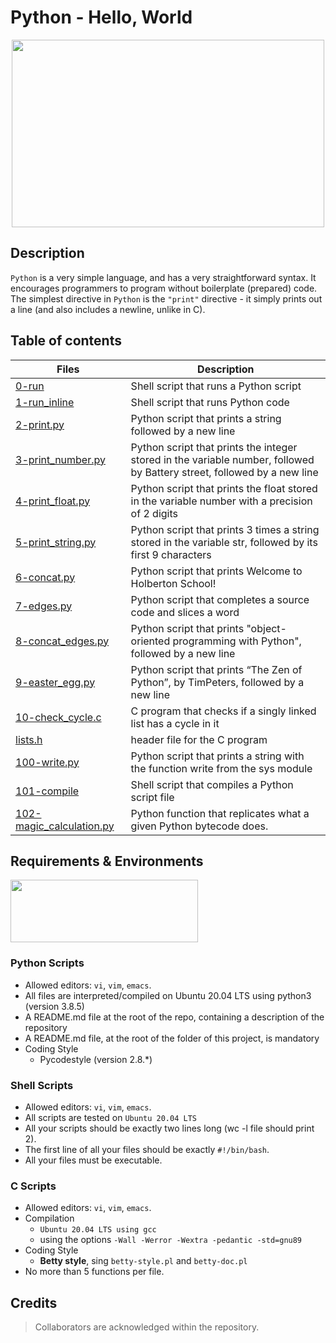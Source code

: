 # Python - Hello, World
<p align="center">
<img src="https://s3.amazonaws.com/intranet-projects-files/holbertonschool-higher-level_programming+/231/48a9fdbd67c84a328a9df9ec8d93b9ac2458ac37721d7d53e51a27fb2bdc5263.jpg" width="500" height="300" />
</p>

## Description
`Python` is a very simple language, and has a very straightforward syntax. It encourages programmers to program without boilerplate (prepared) code. The simplest directive in `Python` is the `"print"` directive - it simply prints out a line (and also includes a newline, unlike in C).

## Table of contents
| Files | Description |
| --- | --- |
| [0-run](https://github.com/TosinISOGUN/alx-higher_level_programming/blob/main/0x00-python-hello_world/0-run) | Shell script that runs a Python script |
| [1-run_inline](https://github.com/TosinISOGUN/alx-higher_level_programming/blob/main/0x00-python-hello_world/1-run_inline)	| Shell script that runs Python code |
| [2-print.py](https://github.com/TosinISOGUN/alx-higher_level_programming/blob/main/0x00-python-hello_world/2-print.py)	| Python script that prints a string followed by a new line |
| [3-print_number.py](https://github.com/TosinISOGUN/alx-higher_level_programming/blob/main/0x00-python-hello_world/3-print_number.py)	| Python script that prints the integer stored in the variable number, followed by Battery street, followed by a new line |
| [4-print_float.py](https://github.com/TosinISOGUN/alx-higher_level_programming/blob/main/0x00-python-hello_world/4-print_float.py)	| Python script that prints the float stored in the variable number with a precision of 2 digits |
| [5-print_string.py](https://github.com/TosinISOGUN/alx-higher_level_programming/blob/main/0x00-python-hello_world/5-print_string.py)	| Python script that prints 3 times a string stored in the variable str, followed by its first 9 characters |
| [6-concat.py](https://github.com/TosinISOGUN/alx-higher_level_programming/blob/main/0x00-python-hello_world/6-concat.py)	| Python script that prints Welcome to Holberton School! |
| [7-edges.py](https://github.com/TosinISOGUN/alx-higher_level_programming/blob/main/0x00-python-hello_world/7-edges.py)	| Python script that completes a source code and slices a word |
| [8-concat_edges.py](https://github.com/TosinISOGUN/alx-higher_level_programming/blob/main/0x00-python-hello_world/8-concat_edges.py)	| Python script that prints "object-oriented programming with Python", followed by a new line |
| [9-easter_egg.py](https://github.com/TosinISOGUN/alx-higher_level_programming/blob/main/0x00-python-hello_world/9-easter_egg.py)	| Python script that prints “The Zen of Python”, by TimPeters, followed by a new line |
| [10-check_cycle.c](https://github.com/TosinISOGUN/alx-higher_level_programming/blob/main/0x00-python-hello_world/10-check_cycle.c)	| C program that checks if a singly linked list has a cycle in it |
| [lists.h](https://github.com/TosinISOGUN/alx-higher_level_programming/blob/main/0x00-python-hello_world/list.h)	| header file for the C program
| [100-write.py](https://github.com/TosinISOGUN/alx-higher_level_programming/blob/main/0x00-python-hello_world/100-write.py)	| Python script that prints a string with the function write from the sys module |
| [101-compile](https://github.com/TosinISOGUN/alx-higher_level_programming/blob/main/0x00-python-hello_world/101-compile)	| Shell script that compiles a Python script file |
| [102-magic_calculation.py](https://github.com/TosinISOGUN/alx-higher_level_programming/blob/main/0x00-python-hello_world/102-magic_calculation.py)	| Python function that replicates what a given Python bytecode does. |

## Requirements & Environments
<img src="https://alx-apply.hbtn.io/brand_alx/share_image_2019.jpg" width="300" height="100" />

### Python Scripts
- Allowed editors: `vi`, `vim`, `emacs`.
- All files are interpreted/compiled on Ubuntu 20.04 LTS using python3 (version 3.8.5)
- A README.md file at the root of the repo, containing a description of the repository
- A README.md file, at the root of the folder of this project, is mandatory
- Coding Style
  - Pycodestyle (version 2.8.*)
  
### Shell Scripts
  - Allowed editors: `vi`, `vim`, `emacs`.
  - All scripts are tested on `Ubuntu 20.04 LTS`
  - All your scripts should be exactly two lines long (wc -l file should print 2).
  - The first line of all your files should be exactly `#!/bin/bash`.
  - All your files must be executable.
  
### C Scripts
 - Allowed editors: `vi`, `vim`, `emacs`.
 - Compilation
   - `Ubuntu 20.04 LTS using gcc`
   - using the options `-Wall -Werror -Wextra -pedantic -std=gnu89`
 - Coding Style
   - **Betty style**, sing `betty-style.pl` and `betty-doc.pl`
 - No more than 5 functions per file.
 
## Credits
> Collaborators are acknowledged within the repository.
